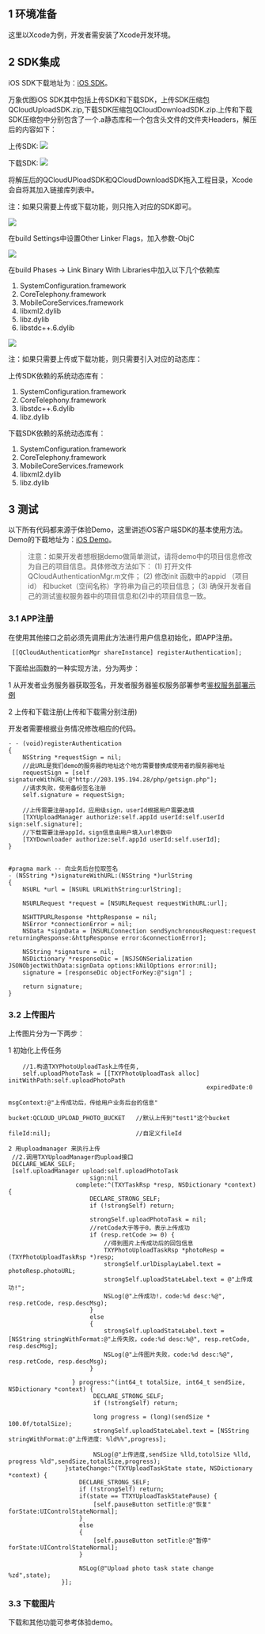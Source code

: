 ## 1 环境准备

这里以Xcode为例，开发者需安装了Xcode开发环境。

## 2 SDK集成

iOS SDK下载地址为：[iOS SDK](http://tcecqpoc.fsphere.cn/wiki/%E4%B8%87%E8%B1%A1%E4%BC%98%E5%9B%BESDK%E4%B8%8B%E8%BD%BD#2._iOS_SDK)。

万象优图iOS SDK其中包括上传SDK和下载SDK，上传SDK压缩包QCloudUploadSDK.zip,下载SDK压缩包QCloudDownloadSDK.zip.上传和下载SDK压缩包中分别包含了一个.a静态库和一个包含头文件的文件夹Headers，解压后的内容如下：

上传SDK:
![](http://imgcache.tcecqpoc.fsphere.cn/image/qzonestyle.gtimg.cn/qzone/vas/opensns/res/img/ios-sdk-1.jpg)

下载SDK:
![](http://imgcache.tcecqpoc.fsphere.cn/image/qzonestyle.gtimg.cn/qzone/vas/opensns/res/img/ios-sdk-2.jpg)

将解压后的QCloudUPloadSDK和QCloudDownloadSDK拖入工程目录，Xcode会自将其加入链接库列表中。

注：如果只需要上传或下载功能，则只拖入对应的SDK即可。

![](http://imgcache.tcecqpoc.fsphere.cn/image/qzonestyle.gtimg.cn/qzone/vas/opensns/res/img/ios-sdk-3.jpg)

在build Settings中设置Other Linker Flags，加入参数-ObjC

![](http://imgcache.tcecqpoc.fsphere.cn/image/qzonestyle.gtimg.cn/qzone/vas/opensns/res/img/ios-sdk-4.jpg)

在build Phases -> Link Binary With Libraries中加入以下几个依赖库

1)	SystemConfiguration.framework
2)	CoreTelephony.framework
3)	MobileCoreServices.framework
4)	libxml2.dylib
5)	libz.dylib
6)	libstdc++.6.dylib

![](http://imgcache.tcecqpoc.fsphere.cn/image/qzonestyle.gtimg.cn/qzone/vas/opensns/res/img/ios-sdk-5.jpg)

注：如果只需要上传或下载功能，则只需要引入对应的动态库：

上传SDK依赖的系统动态库有：

1)	SystemConfiguration.framework
2)	CoreTelephony.framework
3)	libstdc++.6.dylib
4)	libz.dylib

下载SDK依赖的系统动态库有：

1)	SystemConfiguration.framework
2)	CoreTelephony.framework
3)	MobileCoreServices.framework
4)	libxml2.dylib
5)	libz.dylib

## 3 测试

以下所有代码都来源于体验Demo，这里讲述iOS客户端SDK的基本使用方法。Demo的下载地址为：[iOS Demo](/doc/product/275/SDK下载)。

>注意：如果开发者想根据demo做简单测试，请将demo中的项目信息修改为自己的项目信息。具体修改方法如下：
(1) 打开文件QCloudAuthenticationMgr.m文件；
(2) 修改init 函数中的appid （项目id） 和bucket（空间名称）字符串为自己的项目信息；
(3) 确保开发者自己的测试鉴权服务器中的项目信息和(2)中的项目信息一致。

### 3.1 APP注册

在使用其他接口之前必须先调用此方法进行用户信息初始化，即APP注册。

```
 [[QCloudAuthenticationMgr shareInstance] registerAuthentication];
```
 
下面给出函数的一种实现方法，分为两步：


1 从开发者业务服务器获取签名，开发者服务器鉴权服务部署参考[鉴权服务部署示例](/doc/product/275/如何接入#2.2-.E4.B8.80.E8.88.AC.E6.8E.A5.E5.85.A5)

2 上传和下载注册(上传和下载需分别注册)

开发者需要根据业务情况修改相应的代码。

```
- - (void)registerAuthentication
{
    NSString *requestSign = nil;
    //此URL是我们demo的服务器的地址这个地方需要替换成使用者的服务器地址
    requestSign = [self signatureWithURL:@"http://203.195.194.28/php/getsign.php"];
    //请求失败，使用备份签名注册
    self.signature = requestSign;
    
    //上传需要注册appId，应用级sign，userId根据用户需要选填
    [TXYUploadManager authorize:self.appId userId:self.userId sign:self.signature];
    //下载需要注册appId，sign信息由用户填入url参数中
    [TXYDownloader authorize:self.appId userId:self.userId];
}


#pragma mark -- 向业务后台拉取签名
- (NSString *)signatureWithURL:(NSString *)urlString
{
    NSURL *url = [NSURL URLWithString:urlString];
    
    NSURLRequest *request = [NSURLRequest requestWithURL:url];
    
    NSHTTPURLResponse *httpResponse = nil;
    NSError *connectionError = nil;
    NSData *signData = [NSURLConnection sendSynchronousRequest:request returningResponse:&httpResponse error:&connectionError];
    
    NSString *signature = nil;
    NSDictionary *responseDic = [NSJSONSerialization JSONObjectWithData:signData options:kNilOptions error:nil];
    signature = [responseDic objectForKey:@"sign"] ;
    
    return signature;
}
```

### 3.2 上传图片

上传图片分为一下两步：

1 初始化上传任务

```
    //1.构造TXYPhotoUploadTask上传任务,
    self.uploadPhotoTask = [[TXYPhotoUploadTask alloc] initWithPath:self.uploadPhotoPath
                                                        expiredDate:0
                                                         msgContext:@"上传成功后，传给用户业务后台的信息"
                                                             bucket:QCLOUD_UPLOAD_PHOTO_BUCKET   //默认上传到"test1"这个bucket
                                                             fileId:nil];                        //自定义fileId

2 用uploadmanager 来执行上传
 //2.调用TXYUploadManager的upload接口
 DECLARE_WEAK_SELF;
 [self.uploadManager upload:self.uploadPhotoTask
                       sign:nil
                   complete:^(TXYTaskRsp *resp, NSDictionary *context) {
                       DECLARE_STRONG_SELF;
                       if (!strongSelf) return;

                       strongSelf.uploadPhotoTask = nil;
                       //retCode大于等于0，表示上传成功
                       if (resp.retCode >= 0) {   
                           //得到图片上传成功后的回包信息
                           TXYPhotoUploadTaskRsp *photoResp = (TXYPhotoUploadTaskRsp *)resp;
                           strongSelf.urlDisplayLabel.text = photoResp.photoURL;
                           strongSelf.uploadStateLabel.text = @"上传成功!";
                           NSLog(@"上传成功!，code:%d desc:%@", resp.retCode, resp.descMsg);
                       }
                       else
                       {
                           strongSelf.uploadStateLabel.text = [NSString stringWithFormat:@"上传失败，code:%d desc:%@", resp.retCode, resp.descMsg];
                           NSLog(@"上传图片失败，code:%d desc:%@", resp.retCode, resp.descMsg);
                       }
                          
                  } progress:^(int64_t totalSize, int64_t sendSize, NSDictionary *context) {
                        DECLARE_STRONG_SELF;
                        if (!strongSelf) return;
                          
                        long progress = (long)(sendSize * 100.0f/totalSize);
                        strongSelf.uploadStateLabel.text = [NSString stringWithFormat:@"上传进度: %ld%%",progress];
                          
                        NSLog(@"上传进度,sendSize %lld,totolSize %lld, progress %ld",sendSize,totalSize,progress);
                }stateChange:^(TXYUploadTaskState state, NSDictionary *context) {
                    DECLARE_STRONG_SELF;
                    if (!strongSelf) return;
                    if(state == TTXYUploadTaskStatePause) {
                        [self.pauseButton setTitle:@"恢复" forState:UIControlStateNormal];
                    }
                    else
                    {
                        [self.pauseButton setTitle:@"暂停" forState:UIControlStateNormal];
                    }
                          
                    NSLog(@"Upload photo task state change %zd",state);
               }];
```

### 3.3 下载图片

下载和其他功能可参考体验demo。